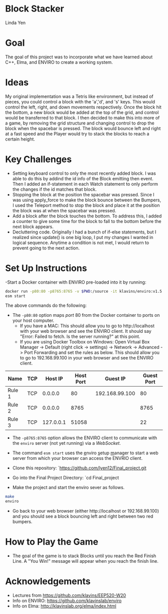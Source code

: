 # Block Stacker
Linda Yen

Goal
===
The goal of this project was to incorporate what we have learned about C++, Elma, and ENVIRO to create a working system.

Ideas
===
My original implementation was a Tetris like environment, but instead of pieces, you could control a block with the 'a','d', and 's' keys.
This would control the left, right, and down movements respectively. Once the block hit the bottom, a new block would be
added at the top of the grid, and control would be transferred to that block. I then decided to make this into more of a game, by removing
the grid structure and changing control to drop the block when the spacebar is pressed. The block would bounce left and right at a fast speed
and the Player would try to stack the blocks to reach a certain height.

Key Challenges
===
- Setting keyboard control to only the most recently added block. I was able to do this by addind the id info of the Block emitting then event.
  Then I added an if-statement in each Watch statement to only perform the changes if the id matches that block.
- Stopping the block at the position the spacebar was pressed. Since I was using apply_force to make the block bounce between the Bumpers, I
  used the Teleport method to stop the block and place it at the position the block was at when the spacebar was pressed.
- Add a block after the block touches the bottom. To address this, I added a counter to give some time for the block to fall to the bottom 
  before the next block appears.
- Decluttering code. Originally I had a bunch of if-else statements, but I realized since update() is one big loop, I put my changes I wanted in 
  logical sequence. Anytime a condition is not met, I would return to prevent going to the next action. 

Set Up Instructions
===

-Start a Docker container with ENVIRO pre-loaded into it by running:

```bash
docker run -p80:80 -p8765:8765 -v $PWD:/source -it klavins/enviro:v1.5 bash
esm start
```

The above commands do the following:

- The `-p80:80` option maps *port* 80 from the Docker container to ports on your host computer.
  - If you have a MAC: This should allow you to go to http://localhost with your web browser and see the ENVIRO client. It should say "Error: Failed to fetch. Is the server running?" at this point.
  - If you are using Docker Toolbox on Windows: Open Virtual Box Manager -> Default (right click -> settings) -> Network -> Advanced -> Port Forwarding and set the rules as below. This should allow you to go to 192.168.99.100 in your web browser and see the ENVIRO client.

Name   | TCP | Host IP   | Host Port| Guest IP       | Guest Port |
-------|-----|-----------|----------|----------------|------------|
Rule 1 | TCP | 0.0.0.0   | 80       | 192.168.99.100 | 80         |
Rule 2 | TCP | 0.0.0.0   | 8765     |                | 8765       |
Rule 3 | TCP | 127.0.0.1 | 51058    |                | 22         |

- The `-p8765:8765` option allows the ENVIRO client to communicate with the `enviro` server (not yet running) via a *WebSocket*.

- The command `esm start` uses the <u>e</u>nviro <u>s</u>etup <u>m</u>anager to start a web server from which your browser can access the ENVRIO client. 

- Clone this repository:
`https://github.com/lyen12/Final_project.git

- Go into the Final Project Directory:
`cd Final_project

- Make the project and start the enviro sever as follows.
```bash
make
enviro
```

- Go back to your web browser (either http://localhost or 192.168.99.100) and you should see a block bouncing left and right between two red bumpers. 

How to Play the Game
===
- The goal of the game is to stack Blocks until you reach the Red Finish Line. A "You Win!" message will appear when you reach the finish line. 

Acknowledgements
===
- Lectures from https://github.com/klavins/EEP520-W20
- Info on ENVIRO: https://github.com/klavinslab/enviro
- Info on Elma: http://klavinslab.org/elma/index.html

